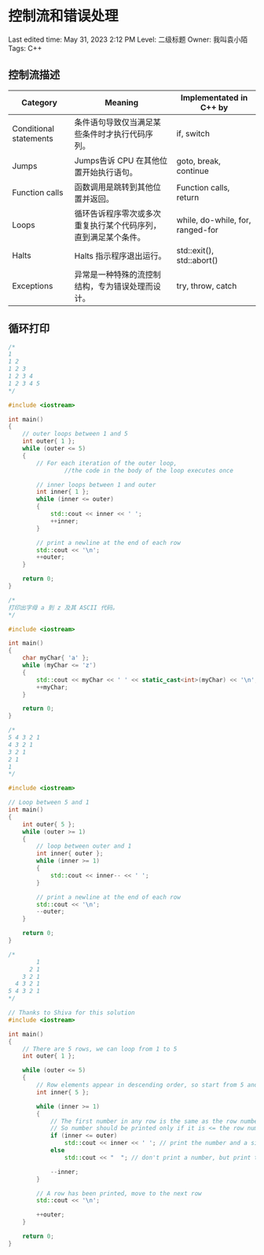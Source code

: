 # 控制流和错误处理

Last edited time: May 31, 2023 2:12 PM
Level: 二级标题
Owner: 我叫袁小陌
Tags: C++

## 控制流描述

| Category | Meaning | Implementated in C++ by |
| --- | --- | --- |
| Conditional statements | 条件语句导致仅当满足某些条件时才执行代码序列。 | if, switch |
| Jumps | Jumps告诉 CPU 在其他位置开始执行语句。 | goto, break, continue |
| Function calls | 函数调用是跳转到其他位置并返回。 | Function calls, return |
| Loops | 循环告诉程序零次或多次重复执行某个代码序列，直到满足某个条件。 | while, do-while, for, ranged-for |
| Halts | Halts 指示程序退出运行。 | std::exit(), std::abort() |
| Exceptions | 异常是一种特殊的流控制结构，专为错误处理而设计。 | try, throw, catch |

## 循环打印

```cpp
/*
1
1 2
1 2 3
1 2 3 4
1 2 3 4 5
*/

#include <iostream>

int main()
{
    // outer loops between 1 and 5
    int outer{ 1 };
    while (outer <= 5)
    {
        // For each iteration of the outer loop, 
				//the code in the body of the loop executes once

        // inner loops between 1 and outer
        int inner{ 1 };
        while (inner <= outer)
        {
            std::cout << inner << ' ';
            ++inner;
        }

        // print a newline at the end of each row
        std::cout << '\n';
        ++outer;
    }

    return 0;
}
```

```cpp
/*
打印出字母 a 到 z 及其 ASCII 代码。
*/

#include <iostream>

int main()
{
    char myChar{ 'a' };
    while (myChar <= 'z')
    {
        std::cout << myChar << ' ' << static_cast<int>(myChar) << '\n';
        ++myChar;
    }

    return 0;
}
```

```cpp
/*
5 4 3 2 1
4 3 2 1
3 2 1
2 1
1
*/

#include <iostream>

// Loop between 5 and 1
int main()
{
	int outer{ 5 };
	while (outer >= 1)
	{
		// loop between outer and 1
		int inner{ outer };
		while (inner >= 1)
        {
			std::cout << inner-- << ' ';
        }

		// print a newline at the end of each row
		std::cout << '\n';
		--outer;
	}

	return 0;
}
```

```cpp
/*
        1
      2 1
    3 2 1
  4 3 2 1
5 4 3 2 1
*/

// Thanks to Shiva for this solution
#include <iostream>

int main()
{
	// There are 5 rows, we can loop from 1 to 5
	int outer{ 1 };

	while (outer <= 5)
	{
		// Row elements appear in descending order, so start from 5 and loop through to 1
		int inner{ 5 };

		while (inner >= 1)
		{
			// The first number in any row is the same as the row number
			// So number should be printed only if it is <= the row number, space otherwise
			if (inner <= outer)
				std::cout << inner << ' '; // print the number and a single space
			else
				std::cout << "  "; // don't print a number, but print two spaces

			--inner;
		}

		// A row has been printed, move to the next row
		std::cout << '\n';

		++outer;
	}

	return 0;
}
```